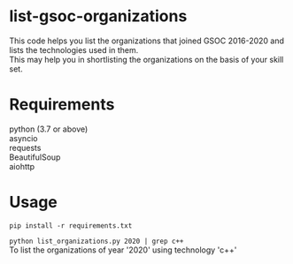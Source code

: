 # list-gsoc-organizations
This code helps you list the organizations that joined GSOC 2016-2020 and lists the technologies used in them.<br> This may help you in shortlisting the organizations on the basis of your skill set.

# Requirements
python (3.7 or above) <br>
asyncio <br>
requests <br>
BeautifulSoup <br>
aiohttp <br>

# Usage
`pip install -r requirements.txt` <br>

`python list_organizations.py 2020 | grep c++`      
To list the organizations of year '2020' using technology 'c++' <br>

